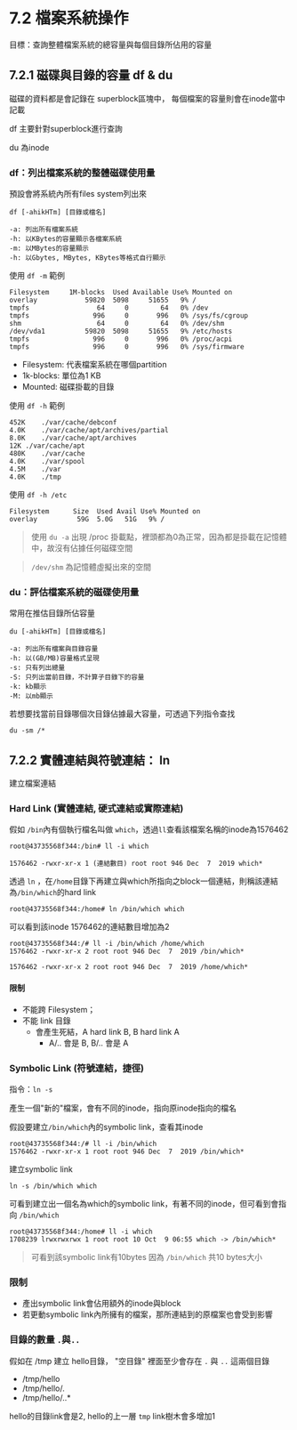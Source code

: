 # 7.2 檔案系統操作

目標：查詢整體檔案系統的總容量與每個目錄所佔用的容量

## 7.2.1 磁碟與目錄的容量 df & du

磁碟的資料都是會記錄在 superblock區塊中，
每個檔案的容量則會在inode當中記載

df 主要針對superblock進行查詢

du 為inode

### df：列出檔案系統的整體磁碟使用量 

預設會將系統內所有files system列出來
```
df [-ahikHTm] [目錄或檔名]

-a: 列出所有檔案系統
-h: 以KBytes的容量顯示各檔案系統
-m: 以MBytes的容量顯示
-h: 以Gbytes, MBytes, KBytes等格式自行顯示
```

使用 `df -m` 範例
```
Filesystem     1M-blocks  Used Available Use% Mounted on
overlay            59820  5098     51655   9% /
tmpfs                 64     0        64   0% /dev
tmpfs                996     0       996   0% /sys/fs/cgroup
shm                   64     0        64   0% /dev/shm
/dev/vda1          59820  5098     51655   9% /etc/hosts
tmpfs                996     0       996   0% /proc/acpi
tmpfs                996     0       996   0% /sys/firmware
```

* Filesystem: 代表檔案系統在哪個partition
* 1k-blocks: 單位為1 KB
* Mounted: 磁碟掛載的目錄

使用 `df -h` 範例

```
452K	./var/cache/debconf
4.0K	./var/cache/apt/archives/partial
8.0K	./var/cache/apt/archives
12K	./var/cache/apt
480K	./var/cache
4.0K	./var/spool
4.5M	./var
4.0K	./tmp
```

使用 `df -h /etc`

```
Filesystem      Size  Used Avail Use% Mounted on
overlay          59G  5.0G   51G   9% /
```

> 使用 `du -a` 出現 /proc 掛載點，裡頭都為0為正常，因為都是掛載在記憶體中，故沒有佔據任何磁碟空間

> `/dev/shm` 為記憶體虛擬出來的空間

### du：評估檔案系統的磁碟使用量

常用在推估目錄所佔容量

```
du [-ahikHTm] [目錄或檔名]

-a: 列出所有檔案與目錄容量
-h: 以(GB/MB)容量格式呈現
-s: 只有列出總量
-S: 只列出當前目錄，不計算子目錄下的容量
-k: kb顯示
-M: 以mb顯示
```

若想要找當前目錄哪個次目錄佔據最大容量，可透過下列指令查找

```
du -sm /*
```

## 7.2.2 實體連結與符號連結： ln

建立檔案連結

### Hard Link (實體連結, 硬式連結或實際連結)

假如 `/bin`內有個執行檔名叫做 `which`，透過`ll`查看該檔案名稱的inode為1576462
```
root@43735568f344:/bin# ll -i which

1576462 -rwxr-xr-x 1 (連結數目) root root 946 Dec  7  2019 which*
```

透過 `ln` ，在`/home`目錄下再建立與which所指向之block一個連結，則稱該連結為`/bin/which`的hard link
```
root@43735568f344:/home# ln /bin/which which
```

可以看到該inode 1576462的連結數目增加為2
```
root@43735568f344:/# ll -i /bin/which /home/which
1576462 -rwxr-xr-x 2 root root 946 Dec  7  2019 /bin/which*

1576462 -rwxr-xr-x 2 root root 946 Dec  7  2019 /home/which*
```

#### 限制

* 不能跨 Filesystem；
* 不能 link 目錄
  * 會產生死結，A hard link B, B hard link A
    * A/.. 會是 B, B/.. 會是 A

### Symbolic Link (符號連結，捷徑)

指令：`ln -s`

產生一個"新的"檔案，會有不同的inode，指向原inode指向的檔名

假設要建立`/bin/which`內的symbolic link，查看其inode

```
root@43735568f344:/# ll -i /bin/which
1576462 -rwxr-xr-x 1 root root 946 Dec  7  2019 /bin/which*
```

建立symbolic link
```
ln -s /bin/which which
```

可看到建立出一個名為which的symbolic link，有著不同的inode，但可看到會指向 `/bin/which`
```
root@43735568f344:/home# ll -i which
1708239 lrwxrwxrwx 1 root root 10 Oct  9 06:55 which -> /bin/which*
```

> 可看到該symbolic link有10bytes 因為 `/bin/which` 共10 bytes大小

### 限制

* 產出symbolic link會佔用額外的inode與block
* 若更動symbolic link內所擁有的檔案，那所連結到的原檔案也會受到影響

### 目錄的數量 `.`與`..`

假如在 /tmp 建立 hello目錄，
"空目錄" 裡面至少會存在 `.` 與 `..` 這兩個目錄

* /tmp/hello
* /tmp/hello/.
* /tmp/hello/..*

hello的目錄link會是2, hello的上一層 `tmp` link樹木會多增加1

